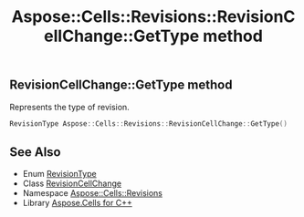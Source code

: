 ﻿---
title: Aspose::Cells::Revisions::RevisionCellChange::GetType method
linktitle: GetType
second_title: Aspose.Cells for C++ API Reference
description: 'Aspose::Cells::Revisions::RevisionCellChange::GetType method. Represents the type of revision in C++.'
type: docs
weight: 600
url: /cpp/aspose.cells.revisions/revisioncellchange/gettype/
---
## RevisionCellChange::GetType method


Represents the type of revision.

```cpp
RevisionType Aspose::Cells::Revisions::RevisionCellChange::GetType()
```

## See Also

* Enum [RevisionType](../../revisiontype/)
* Class [RevisionCellChange](../)
* Namespace [Aspose::Cells::Revisions](../../)
* Library [Aspose.Cells for C++](../../../)
